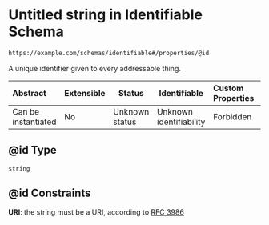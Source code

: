 # Untitled string in Identifiable Schema

```txt
https://example.com/schemas/identifiable#/properties/@id
```

A unique identifier given to every addressable thing.


| Abstract            | Extensible | Status         | Identifiable            | Custom Properties | Additional Properties | Access Restrictions | Defined In                                                                                         |
| :------------------ | ---------- | -------------- | ----------------------- | :---------------- | --------------------- | ------------------- | -------------------------------------------------------------------------------------------------- |
| Can be instantiated | No         | Unknown status | Unknown identifiability | Forbidden         | Allowed               | none                | [identifiable.schema.json\*](../generated-schemas/identifiable.schema.json "open original schema") |

## @id Type

`string`

## @id Constraints

**URI**: the string must be a URI, according to [RFC 3986](https://tools.ietf.org/html/rfc3986 "check the specification")
